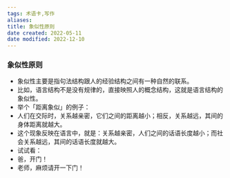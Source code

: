 ```yaml
---
tags: 术语卡,写作
aliases: 
title: 象似性原则
date created: 2022-05-11
date modified: 2022-12-10
---
```


### 象似性原则
- 象似性主要是指句法结构跟人的经验结构之间有一种自然的联系。
- 比如，语言结构不是没有规律的，直接映照人的概念结构，这就是语言结构的象似性。
- 举个「距离象似」的例子：
- 人们在交际时，关系越亲密，它们之间的距离越小；相反，关系越远，其间的身体距离就越大。
- 这个现象反映在语言中，就是：关系越亲密，人们之间的话语长度越小；而社会关系越远，其间的话语长度就越大。
- 试试看：
- 爸，开门！
- 老师，麻烦请开一下门！
